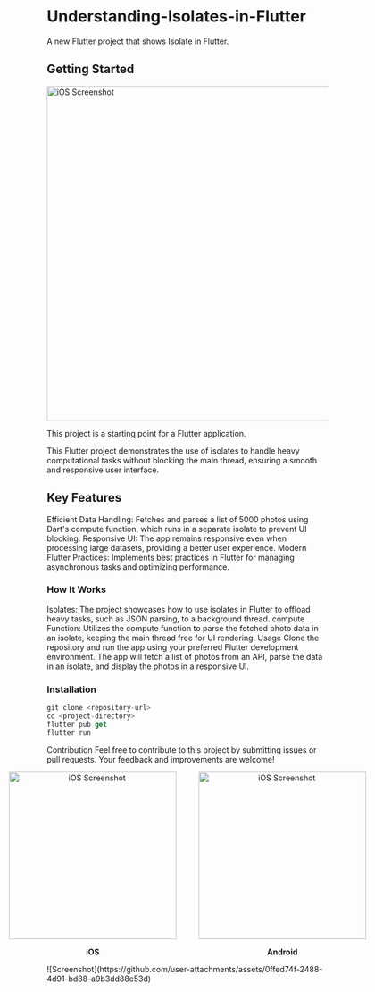 # Understanding-Isolates-in-Flutter

A new Flutter project that shows Isolate in Flutter.

## Getting Started
<dive>
 <img src="https://github.com/user-attachments/assets/0ffed74f-2488-4d91-bd88-a9b3dd88e53d" alt="iOS Screenshot" width="600"/>
</dive>


This project is a starting point for a Flutter application.

This Flutter project demonstrates the use of isolates to handle heavy computational tasks without blocking the main thread,
ensuring a smooth and responsive user interface.

## Key Features
Efficient Data Handling: Fetches and parses a list of 5000 photos using Dart's compute function, which runs in a separate 
isolate to prevent UI blocking.
Responsive UI: The app remains responsive even when processing large datasets, providing a better user experience.
Modern Flutter Practices: Implements best practices in Flutter for managing asynchronous tasks and optimizing performance.
### How It Works
Isolates: The project showcases how to use isolates in Flutter to offload heavy tasks, such as JSON parsing, to a background
thread.
compute Function: Utilizes the compute function to parse the fetched photo data in an isolate, keeping the main thread free for UI rendering.
Usage
Clone the repository and run the app using your preferred Flutter development environment. The app will fetch a list of photos from an API, parse the data in an isolate, and display the photos in a responsive UI.

### Installation
```dart
git clone <repository-url>
cd <project-directory>
flutter pub get
flutter run
```
Contribution
Feel free to contribute to this project by submitting issues or pull requests. Your feedback and improvements are welcome!

<div style="display: flex; justify-content: center; align-items: center;">
  <div style="text-align: center; margin-right: 20px;">
    <img src="https://github.com/user-attachments/assets/f48a8cfb-f757-4387-bdf9-72250adf9c08" alt="iOS Screenshot" width="300"/>
    <p><strong>iOS</strong></p>
  </div>
  <div style="text-align: center; margin-left: 20px;">
    <img src="https://github.com/user-attachments/assets/86fbdf48-70ac-4638-8fa0-5b5878e92241" alt="iOS Screenshot" width="300"/>
    <p><strong>Android</strong></p>
  </div>
</div>
![Screenshot](https://github.com/user-attachments/assets/0ffed74f-2488-4d91-bd88-a9b3dd88e53d)


